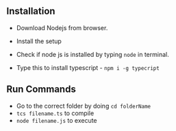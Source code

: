 ## Installation
- Download Nodejs from browser.

- Install the setup

- Check if node js is installed by typing `node` in terminal.

- Type this to install typescript - `npm i -g typecript`



## Run Commands
- Go to the correct folder by doing `cd folderName`
- `tcs filename.ts` to compile
- `node filename.js` to execute